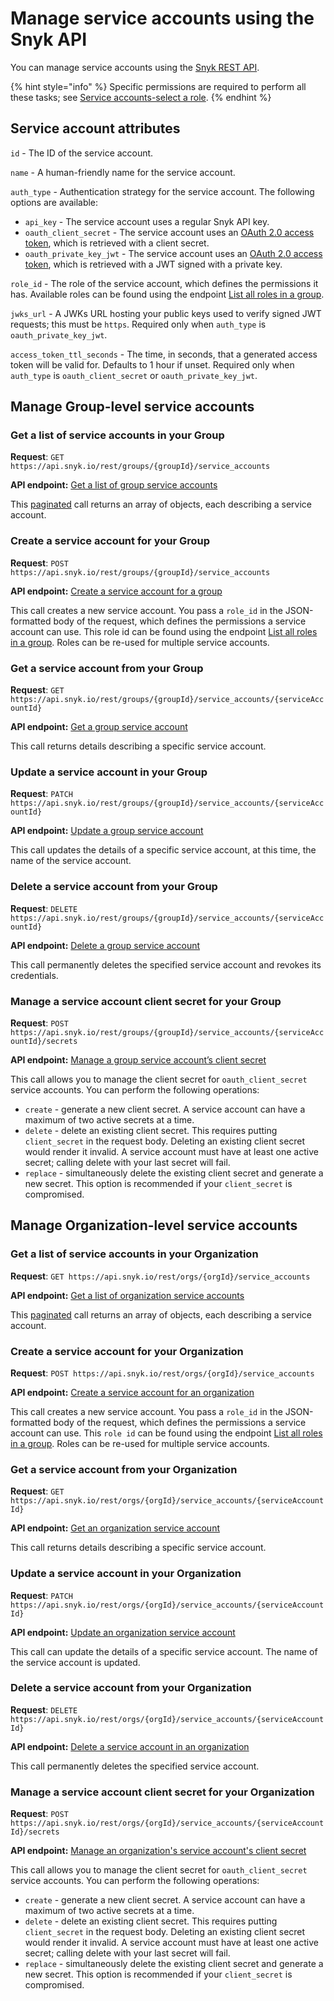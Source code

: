 # Manage service accounts using the Snyk API

You can manage service accounts using the [Snyk REST API](../../snyk-api/reference/serviceaccounts.md).

{% hint style="info" %}
Specific permissions are required to perform all these tasks; see [Service accounts-select a role](./#select-a-role).
{% endhint %}

## Service account attributes

`id` - The ID of the service account.

`name` - A human-friendly name for the service account.

`auth_type` - Authentication strategy for the service account. The following options are available:

* `api_key` - The service account uses a regular Snyk API key.
* `oauth_client_secret` - The service account uses an [OAuth 2.0 access token](./#service-accounts-using-oauth-2.0), which is retrieved with a client secret.
* `oauth_private_key_jwt` - The service account uses an [OAuth 2.0 access token](./#service-accounts-using-oauth-2.0), which is retrieved with a JWT signed with a private key.

`role_id` - The role of the service account, which defines the permissions it has. Available roles can be found using the endpoint [List all roles in a group](../../snyk-api/reference/groups-v1.md#group-groupid-roles).

`jwks_url` - A JWKs URL hosting your public keys used to verify signed JWT requests; this must be `https`. Required only when `auth_type` is `oauth_private_key_jwt`.

`access_token_ttl_seconds` - The time, in seconds, that a generated access token will be valid for. Defaults to 1 hour if unset. Required only when `auth_type` is `oauth_client_secret` or `oauth_private_key_jwt`.

## Manage Group-level service accounts

### Get a list of service accounts in your Group

**Request**: `GET https://api.snyk.io/rest/groups/{groupId}/service_accounts`

**API endpoint:** [Get a list of group service accounts](../../snyk-api/reference/serviceaccounts.md#groups-group\_id-service\_accounts)

This [paginated](../../snyk-api/rest-api/about-the-rest-api.md#pagination) call returns an array of objects, each describing a service account.

### Create a service account for your Group

**Request**: `POST https://api.snyk.io/rest/groups/{groupId}/service_accounts`

**API endpoint:** [Create a service account for a group](../../snyk-api/reference/serviceaccounts.md#groups-group\_id-service\_accounts)

This call creates a new service account. You pass a `role_id` in the JSON-formatted body of the request, which defines the permissions a service account can use. This role id can be found using the endpoint [List all roles in a group](../../snyk-api/reference/groups-v1.md#group-groupid-roles). Roles can be re-used for multiple service accounts.

### Get a service account from your Group

**Request**: `GET https://api.snyk.io/rest/groups/{groupId}/service_accounts/{serviceAccountId}`

**API endpoint:** [Get a group service account](../../snyk-api/reference/serviceaccounts.md#groups-group\_id-service\_accounts-serviceaccount\_id-1)

This call returns details describing a specific service account.

### Update a service account in your Group

**Request**: `PATCH https://api.snyk.io/rest/groups/{groupId}/service_accounts/{serviceAccountId}`

**API endpoint:** [Update a group service account](../../snyk-api/reference/serviceaccounts.md#groups-group\_id-service\_accounts-serviceaccount\_id)

This call updates the details of a specific service account, at this time, the name of the service account.

### Delete a service account from your Group

**Request**: `DELETE https://api.snyk.io/rest/groups/{groupId}/service_accounts/{serviceAccountId}`

**API endpoint:** [Delete a group service account](../../snyk-api/reference/serviceaccounts.md#groups-group\_id-service\_accounts-serviceaccount\_id)

This call permanently deletes the specified service account and revokes its credentials.

### Manage a service account client secret for your Group

**Request**: `POST https://api.snyk.io/rest/groups/{groupId}/service_accounts/{serviceAccountId}/secrets`

**API endpoint:** [Manage a group service account’s client secret](../../snyk-api/reference/serviceaccounts.md#groups-group\_id-service\_accounts-serviceaccount\_id-secrets)

This call allows you to manage the client secret for `oauth_client_secret` service accounts. You can perform the following operations:

* `create` - generate a new client secret. A service account can have a maximum of two active secrets at a time.
* `delete` - delete an existing client secret. This requires putting `client_secret` in the request body. Deleting an existing client secret would render it invalid. A service account must have at least one active secret; calling delete with your last secret will fail.
* `replace` - simultaneously delete the existing client secret and generate a new secret. This option is recommended if your `client_secret` is compromised.

## Manage Organization-level service accounts

### Get a list of service accounts in your Organization

**Request**: `GET https://api.snyk.io/rest/orgs/{orgId}/service_accounts`

**API endpoint:** [Get a list of organization service accounts](../../snyk-api/reference/serviceaccounts.md#groups-group\_id-service\_accounts-serviceaccount\_id)

This [paginate](../../snyk-api/rest-api/about-the-rest-api.md#pagination)[d](../../snyk-api/rest-api/about-the-rest-api.md#pagination) call returns an array of objects, each describing a service account.

### Create a service account for your Organization

**Request**: `POST https://api.snyk.io/rest/orgs/{orgId}/service_accounts`

**API endpoint:** [Create a service account for an organization](../../snyk-api/reference/serviceaccounts.md#orgs-org\_id-service\_accounts)

This call creates a new service account. You pass a `role_id` in the JSON-formatted body of the request, which defines the permissions a service account can use. This `role id` can be found using the endpoint [List all roles in a group](../../snyk-api/reference/groups-v1.md#group-groupid-roles). Roles can be re-used for multiple service accounts.

### Get a service account from your Organization

**Request**: `GET https://api.snyk.io/rest/orgs/{orgId}/service_accounts/{serviceAccountId}`

**API endpoint:** [Get an organization service account](../../snyk-api/reference/serviceaccounts.md#orgs-org\_id-service\_accounts-serviceaccount\_id-1)

This call returns details describing a specific service account.

### Update a service account in your Organization

**Request**: `PATCH https://api.snyk.io/rest/orgs/{orgId}/service_accounts/{serviceAccountId}`

**API endpoint:** [Update an organization service account](../../snyk-api/reference/serviceaccounts.md#orgs-org\_id-service\_accounts-serviceaccount\_id)

This call can update the details of a specific service account. The name of the service account is updated.

### Delete a service account from your Organization

**Request**: `DELETE https://api.snyk.io/rest/orgs/{orgId}/service_accounts/{serviceAccountId}`

**API endpoint:** [Delete a service account in an organization](../../snyk-api/reference/serviceaccounts.md#orgs-org\_id-service\_accounts-serviceaccount\_id-2)

This call permanently deletes the specified service account.

### Manage a service account client secret for your Organization

**Request**: `POST https://api.snyk.io/rest/orgs/{orgId}/service_accounts/{serviceAccountId}/secrets`

**API endpoint:** [Manage an organization's service account's client secret](../../snyk-api/reference/serviceaccounts.md#orgs-org\_id-service\_accounts-serviceaccount\_id-secrets)

This call allows you to manage the client secret for `oauth_client_secret` service accounts. You can perform the following operations:

* `create` - generate a new client secret. A service account can have a maximum of two active secrets at a time.
* `delete` - delete an existing client secret. This requires putting `client_secret` in the request body. Deleting an existing client secret would render it invalid. A service account must have at least one active secret; calling delete with your last secret will fail.
* `replace` - simultaneously delete the existing client secret and generate a new secret. This option is recommended if your `client_secret` is compromised.
